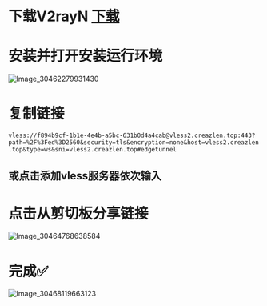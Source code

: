 # 下载V2rayN [下载](https://github.com/2dust/v2rayN/releases)
# 安装并打开安装运行环境
![Image_30462279931430](https://github.com/user-attachments/assets/a50f4064-2e10-4a51-ae47-607c691d70b4)
# 复制链接
`vless://f894b9cf-1b1e-4e4b-a5bc-631b0d4a4cab@vless2.creazlen.top:443?path=%2F%3Fed%3D2560&security=tls&encryption=none&host=vless2.creazlen.top&type=ws&sni=vless2.creazlen.top#edgetunnel`
## 或点击添加vless服务器依次输入
# 点击从剪切板分享链接
![Image_30464768638584](https://github.com/user-attachments/assets/61b617a2-9faa-4f17-b977-01c2c9ea7329)
# 完成✅
![Image_30468119663123](https://github.com/user-attachments/assets/ea45c46a-7e19-45b0-8b44-1c5e50b7c5a0)


